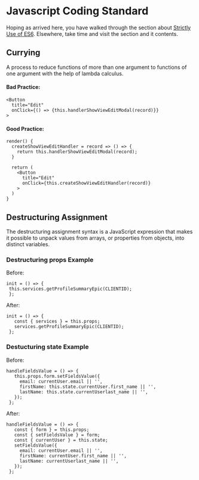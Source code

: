 # Javascript Coding Standard

Hoping as arrived here, you have walked through the section about [Strictly Use of ES6](https://github.com/juztinlazaro/developers-paperback/Ubidy_Playbook/blob/master/docs/Frontend%20Standards%20and%20Practices/13%20Strict%20ES6.md). Elsewhere, take time and visit the section and it contents.

## Currying

A process to reduce functions of more than one argument to functions of one argument with the help of lambda calculus.

#### Bad Practice:

```
<Button
  title="Edit"
  onClick={() => {this.handlerShowViewEditModal(record)}}
>
```

#### Good Practice:

```
render() {
  createShowViewEditHandler = record => () => {
    return this.handlerShowViewEditModal(record);
  }

  return (
    <Button
      title="Edit"
      onClick={this.createShowViewEditHandler(record)}
    >
  )
}
```

## Destructuring Assignment

The destructuring assignment syntax is a JavaScript expression that makes it possible to unpack values from arrays, or properties from objects, into distinct variables.

### Destructuring props Example

Before:

```
init = () => {
 this.services.getProfileSummaryEpic(CLIENTID);
 };
```

After:

```
init = () => {
   const { services } = this.props;
   services.getProfileSummaryEpic(CLIENTID);
 };
```

### Destucturing state Example

Before:

```
handleFieldsValue = () => {
   this.props.form.setFieldsValue({
     email: currentUser.email || '',
     firstName: this.state.currentUser.first_name || '',
     lastName: this.state.currentUserlast_name || '',
   });
 };
```

After:

```
handleFieldsValue = () => {
   const { form } = this.props;
   const { setFieldsValue } = form;
   const { currentUser } = this.state;
   setFieldsValue({
     email: currentUser.email || '',
     firstName: currentUser.first_name || '',
     lastName: currentUserlast_name || '',
   });
 };
```
